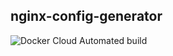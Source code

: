 ## nginx-config-generator

![Docker Cloud Automated build](https://img.shields.io/docker/cloud/automated/dodopizza/nginx-config-generator)
